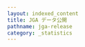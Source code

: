 ```yaml
---
layout: indexed_content
title: JGA データ公開
pathname: jga-release
category: _statistics
---
```


<!---
  以下に図・表をHTMLで挿入予定
-->

<div id="stat_area">

</div>
